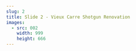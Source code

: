 ```yaml
---
slug: 2
title: Slide 2 - Vieux Carre Shotgun Renovation
images:
  - src: 002
    width: 999
    height: 666
---
```

